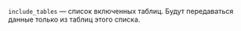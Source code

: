 `include_tables` — список включенных таблиц. Будут передаваться данные только из таблиц этого списка.

